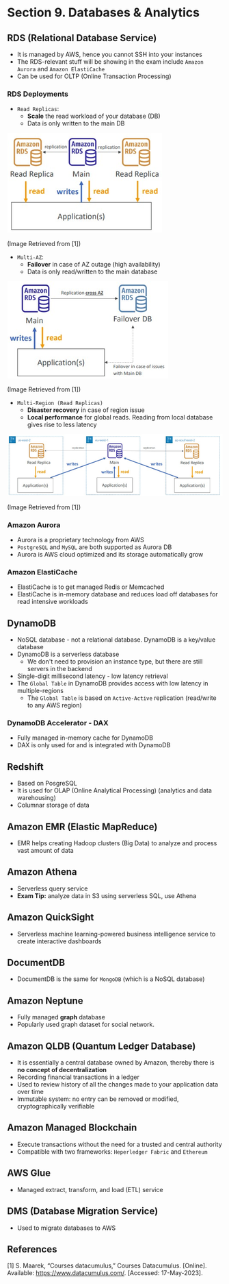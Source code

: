 # Section 9. Databases & Analytics


## RDS (Relational Database Service)

- It is managed by AWS, hence you cannot SSH into your instances
- The RDS-relevant stuff will be showing in the exam include `Amazon Aurora` and `Amazon ElastiCache`
- Can be used for OLTP (Online Transaction Processing)

### RDS Deployments

- `Read Replicas`:
    - **Scale** the read workload of your database (DB)
    - Data is only written to the main DB

![RDS_Read_Replicas](./img/RDS_read_replicas.jpg)

(Image Retrieved from [1])


- `Multi-AZ`:
    - **Failover** in case of AZ outage (high availability)
    - Data is only read/written to the main database

![RDS_Multi_AZ](./img/RDS_multi_az.jpg)

(Image Retrieved from [1])


- `Multi-Region (Read Replicas)`
    - **Disaster recovery** in case of region issue
    - **Local performance** for global reads. Reading from local database gives rise to less latency

![RDS_Multi_Region](./img/RDS_multi_region.jpg)

(Image Retrieved from [1])


### Amazon Aurora

- Aurora is a proprietary technology from AWS
- `PostgreSQL` and `MySQL` are both supported as Aurora DB
- Aurora is AWS cloud optimized and its storage automatically grow


### Amazon ElastiCache

- ElastiCache is to get managed Redis or Memcached
- ElastiCache is in-memory database and reduces load off databases for read intensive workloads


## DynamoDB

- NoSQL database - not a relational database. DynamoDB is a key/value database
- DynamoDB is a serverless database
    - We don't need to provision an instance type, but there are still servers in the backend
- Single-digit millisecond latency - low latency retrieval
- The `Global Table` in DynamoDB provides access with low latency in multiple-regions
    - The `Global Table` is based on `Active-Active` replication (read/write to any AWS region)

### DynamoDB Accelerator - DAX

- Fully managed in-memory cache for DynamoDB
- DAX is only used for and is integrated with DynamoDB


## Redshift

- Based on PosgreSQL
- It is used for OLAP (Online Analytical Processing) (analytics and data warehousing)
- Columnar storage of data


## Amazon EMR (Elastic MapReduce)

- EMR helps creating Hadoop clusters (Big Data) to analyze and process vast amount of data


## Amazon Athena

- Serverless query service
- **Exam Tip:** analyze data in S3 using serverless SQL, use Athena


## Amazon QuickSight

- Serverless machine learning-powered business intelligence service to create interactive dashboards


## DocumentDB

- DocumentDB is the same for `MongoDB` (which is a NoSQL database)


## Amazon Neptune

- Fully managed **graph** database
- Popularly used graph dataset for social network.


## Amazon QLDB (Quantum Ledger Database)

- It is essentially a central database owned by Amazon, thereby there is **no concept of decentralization** 
- Recording financial transactions in a ledger
- Used to review history of all the changes made to your application data over time
- Immutable system: no entry can be removed or modified, cryptographically verifiable


## Amazon Managed Blockchain

- Execute transactions without the need for a trusted and central authority
- Compatible with two frameworks: `Heperledger Fabric` and `Ethereum`


## AWS Glue

- Managed extract, transform, and load (ETL) service


## DMS (Database Migration Service)

- Used to migrate databases to AWS


## References
[1] S. Maarek, “Courses datacumulus,” Courses Datacumulus. [Online]. Available: https://www.datacumulus.com/. [Accessed: 17-May-2023]. 